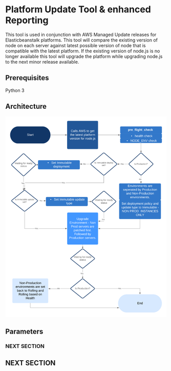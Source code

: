 # Platform Update Tool & enhanced Reporting

This tool is used in conjunction with AWS Managed Update releases for Elasticbeanstalk platforms. This tool will compare the existing version of node on each server against latest possible version of node that is compatible with the latest platform. If the existing version of node.js is no longer available this tool will upgrade the platform while upgrading node.js to the next minor release available.

## Prerequisites
Python 3

## Architecture
![Architecture](./Architecture.png)

## Parameters

### NEXT SECTION

## NEXT SECTION



